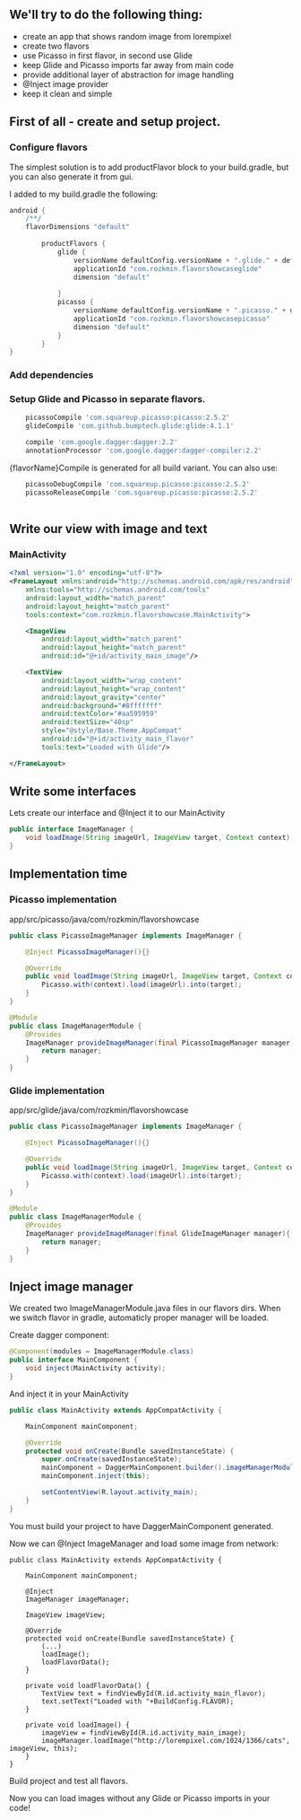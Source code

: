 ## We'll try to do the following thing:
* create an app that shows random image from lorempixel
* create two flavors
* use Picasso in first flavor, in second use Glide
* keep Glide and Picasso imports far away from main code
* provide additional layer of abstraction for image handling
* @Inject image provider
* keep it clean and simple

## First of all - create and setup project.

### Configure flavors

The simplest solution is to add productFlavor block to your build.gradle, but you can also generate it from gui.

I added to my build.gradle the following:

```groovy
android {
    /**/
    flavorDimensions "default"
    
        productFlavors {
            glide {
                versionName defaultConfig.versionName + ".glide." + defaultConfig.versionCode
                applicationId "com.rozkmin.flavorshowcaseglide"
                dimension "default"
    
            }
            picasso {
                versionName defaultConfig.versionName + ".picasso." + defaultConfig.versionCode
                applicationId "com.rozkmin.flavorshowcasepicasso"
                dimension "default"
            }
        }
}
```

### Add dependencies

### Setup Glide and Picasso in separate flavors.

```groovy
    picassoCompile 'com.squareup.picasso:picasso:2.5.2'
    glideCompile 'com.github.bumptech.glide:glide:4.1.1'

    compile 'com.google.dagger:dagger:2.2'
    annotationProcessor 'com.google.dagger:dagger-compiler:2.2'
```

{flavorName}Compile is generated for all build variant. You can also use:
```groovy
    picassoDebugCompile 'com.squareup.picasso:picasso:2.5.2'
    picassoReleaseCompile 'com.squareup.picasso:picasso:2.5.2'
        
```



## Write our view with image and text

### MainActivity
```xml
<?xml version="1.0" encoding="utf-8"?>
<FrameLayout xmlns:android="http://schemas.android.com/apk/res/android"
    xmlns:tools="http://schemas.android.com/tools"
    android:layout_width="match_parent"
    android:layout_height="match_parent"
    tools:context="com.rozkmin.flavorshowcase.MainActivity">

    <ImageView
        android:layout_width="match_parent"
        android:layout_height="match_parent"
        android:id="@+id/activity_main_image"/>

    <TextView
        android:layout_width="wrap_content"
        android:layout_height="wrap_content"
        android:layout_gravity="center"
        android:background="#8fffffff"
        android:textColor="#aa595959"
        android:textSize="40sp"
        style="@style/Base.Theme.AppCompat"
        android:id="@+id/activity_main_flavor"
        tools:text="Loaded with Glide"/>

</FrameLayout>

```

## Write some interfaces

Lets create our interface and @Inject it to our MainActivity
``` java
public interface ImageManager {
    void loadImage(String imageUrl, ImageView target, Context context);
}
```

## Implementation time

### Picasso implementation
app/src/picasso/java/com/rozkmin/flavorshowcase
``` java
public class PicassoImageManager implements ImageManager {

    @Inject PicassoImageManager(){}

    @Override
    public void loadImage(String imageUrl, ImageView target, Context context) {
        Picasso.with(context).load(imageUrl).into(target);
    }
}
```

``` java
@Module
public class ImageManagerModule {
    @Provides
    ImageManager provideImageManager(final PicassoImageManager manager){
        return manager;
    }
}
```


### Glide implementation
app/src/glide/java/com/rozkmin/flavorshowcase
``` java
public class PicassoImageManager implements ImageManager {

    @Inject PicassoImageManager(){}

    @Override
    public void loadImage(String imageUrl, ImageView target, Context context) {
        Picasso.with(context).load(imageUrl).into(target);
    }
}
```

``` java
@Module
public class ImageManagerModule {
    @Provides
    ImageManager provideImageManager(final GlideImageManager manager){
        return manager;
    }
}
```

## Inject image manager
We created two ImageManagerModule.java files in our flavors dirs. When we switch flavor in gradle, automaticly proper manager will be loaded.

Create dagger component:
``` java
@Component(modules = ImageManagerModule.class)
public interface MainComponent {
    void inject(MainActivity activity);
}
```

And inject it in your MainActivity

``` java
public class MainActivity extends AppCompatActivity {

    MainComponent mainComponent;

    @Override
    protected void onCreate(Bundle savedInstanceState) {
        super.onCreate(savedInstanceState);
        mainComponent = DaggerMainComponent.builder().imageManagerModule(new ImageManagerModule()).build();
        mainComponent.inject(this);

        setContentView(R.layout.activity_main);
    }
}
```

You must build your project to have DaggerMainComponent generated.

Now we can @Inject ImageManager and load some image from network:

```
public class MainActivity extends AppCompatActivity {

    MainComponent mainComponent;

    @Inject
    ImageManager imageManager;
    
    ImageView imageView;

    @Override
    protected void onCreate(Bundle savedInstanceState) {
        (...)
        loadImage();
        loadFlavorData();
    }

    private void loadFlavorData() {
        TextView text = findViewById(R.id.activity_main_flavor);
        text.setText("Loaded with "+BuildConfig.FLAVOR);
    }

    private void loadImage() {
        imageView = findViewById(R.id.activity_main_image);
        imageManager.loadImage("http://lorempixel.com/1024/1366/cats", imageView, this);
    }
}
```

Build project and test all flavors.

Now you can load images without any Glide or Picasso imports in your code!
